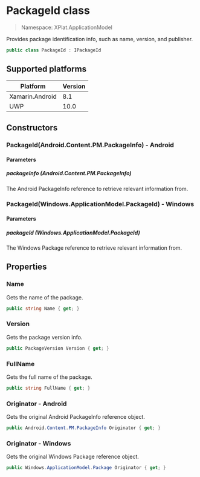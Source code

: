 # PackageId class

> Namespace: XPlat.ApplicationModel

Provides package identification info, such as name, version, and publisher.

```csharp
public class PackageId : IPackageId
```

## Supported platforms

| Platform | Version |
| --- | --- |
| Xamarin.Android | 8.1 |
| UWP | 10.0 | 

## Constructors

### PackageId(Android.Content.PM.PackageInfo) - Android

#### Parameters
##### packageInfo (Android.Content.PM.PackageInfo)
The Android PackageInfo reference to retrieve relevant information from.

### PackageId(Windows.ApplicationModel.PackageId) - Windows

#### Parameters
##### packageId (Windows.ApplicationModel.PackageId)
The Windows Package reference to retrieve relevant information from.

## Properties

### Name

Gets the name of the package.

```csharp
public string Name { get; }
```

### Version

Gets the package version info.

```csharp
public PackageVersion Version { get; }
```

### FullName

Gets the full name of the package.

```csharp
public string FullName { get; }
```

### Originator - Android

Gets the original Android PackageInfo reference object.

```csharp
public Android.Content.PM.PackageInfo Originator { get; }
```

### Originator - Windows

Gets the original Windows Package reference object.

```csharp
public Windows.ApplicationModel.Package Originator { get; }
```